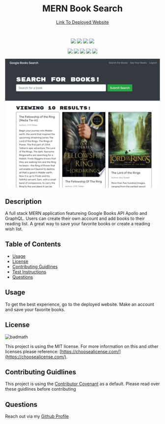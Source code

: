 <h1 align="center">MERN Book Search</h1>

<p align="center">
    <a target="_blank" href="https://fierce-earth-54053.herokuapp.com/">Link To Deployed Website</a>
</p>

<br />

<p align="center">
    <img src="https://img.shields.io/badge/license-MIT-blue" />
    <img src="https://img.shields.io/github/repo-size/jonathanprill/mern-book-search"/>
    <!-- <img src="https://img.shields.io/github/languages/top/jonathanprill/spray-can-project-2"  />  -->
    <img src="https://img.shields.io/github/issues/jonathanprill/mern-book-search" />
    <img src="https://img.shields.io/github/last-commit/jonathanprill/mern-book-search" >
</p>

<p align="center">
    <img src="https://img.shields.io/badge/-React-blue" />
    <img src="https://img.shields.io/badge/-MongoDB-green" />
    <img src="https://img.shields.io/badge/-GraphQL-yellow" />
    <img src="https://img.shields.io/badge/-JSX-red" />
    <img src="https://img.shields.io/badge/-Apollo-yellow" />
</p>

![ScreenShot](/book-search-screenshot.png "screenshot")

## Description

A full stack MERN application featureing Google Books API Apollo and GraphQL. Users can create their own account and add books to their reading list. A great way to save your favorite books or create a reading wish list.


## Table of Contents 

- [Usage](#usage)
- [License](#license)
- [Contributing Guidlines](#contributing-guidlines)
- [Test Instructions](#test-instructions)
- [Questions](#questions)


## Usage

<!-- ![ScreenShot](/public/assets/images/localhost_3001_%20(1).png "screenshot") -->

To get the best experience, go to the deployed website. Make an account and save your favorite books. 

## License

![badmath](https://img.shields.io/badge/license-MIT-blue)

This project is using the MIT license. For more information on this and other licenses please reference: [https://choosealicense.com/](https://choosealicense.com/).

## Contributing Guidlines

This project is using the [Contributor Covenant](https://www.contributor-covenant.org/) as a default. Please read over these guidlines before contributing
    

## Questions
Reach out via my [Github Profile](https://github.com/jonathanprill)
